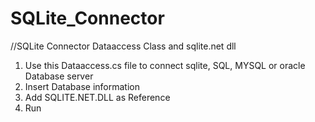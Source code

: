 # SQLite_Connector
//SQLite Connector Dataaccess Class and sqlite.net dll

1. Use this Dataaccess.cs file to connect sqlite, SQL, MYSQL or oracle Database server 
2. Insert Database information 
3. Add SQLITE.NET.DLL as Reference 
4. Run
